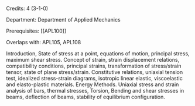 Credits: 4 (3-1-0)

Department: Department of Applied Mechanics

Prerequisites: [[APL100]]

Overlaps with: APL105, APL108

Introduction, State of stress at a point, equations of motion, principal stress, maximum shear stress. Concept of strain, strain displacement relations, compatibility conditions, principal strains, transformation of stress/strain tensor, state of plane stress/strain. Constitutive relations, uniaxial tension test, idealized stress-strain diagrams, isotropic linear elastic, viscoelastic and elasto-plastic materials. Energy Methods. Uniaxial stress and strain analysis of bars, thermal stresses, Torsion, Bending and shear stresses in beams, deflection of beams, stability of equilibrium configuration.